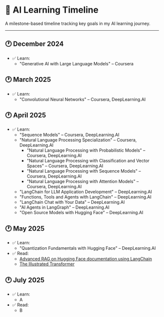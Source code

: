 
# 📅 AI Learning Timeline

A milestone-based timeline tracking key goals in my AI learning journey.

---

## 🕐 December 2024
- ✅ Learn:
  - "Generative AI with Large Language Models" – Coursera

## 🕐 March 2025
- ✅ Learn:
  - "Convolutional Neural Networks" – Coursera, DeepLearning.AI
 
## 🕐 April 2025
- ✅ Learn:
  - "Sequence Models" – Coursera, DeepLearning.AI
  - "Natural Language Processing Specialization" – Coursera, DeepLearning.AI
  	- "Natural Language Processing with Probabilistic Models" – Coursera, DeepLearning.AI
  	- "Natural Language Processing with Classification and Vector Spaces" – Coursera, DeepLearning.AI
  	- "Natural Language Processing with Sequence Models" – Coursera, DeepLearning.AI
  	- "Natural Language Processing with Attention Models" – Coursera, DeepLearning.AI
   - "LangChain for LLM Application Development" – DeepLearning.AI
   - "Functions, Tools and Agents with LangChain" – DeepLearning.AI
   - "LangChain Chat with Your Data" – DeepLearning.AI
   - "AI Agents in LangGraph" – DeepLearning.AI
   - "Open Source Models with Hugging Face" – DeepLearning.AI
   
## 🕐 May 2025
- ✅ Learn:
  - "Quantization Fundamentals with Hugging Face" – DeepLearning.AI
- ✅ Read:
  - [Advanced RAG on Hugging Face documentation using LangChain](https://huggingface.co/learn/cookbook/en/advanced_rag)
  - [The Illustrated Transformer](https://jalammar.github.io/illustrated-transformer/)

## 🕐 July 2025
- ✅ Learn:
  - A
- ✅ Read:
  - B



